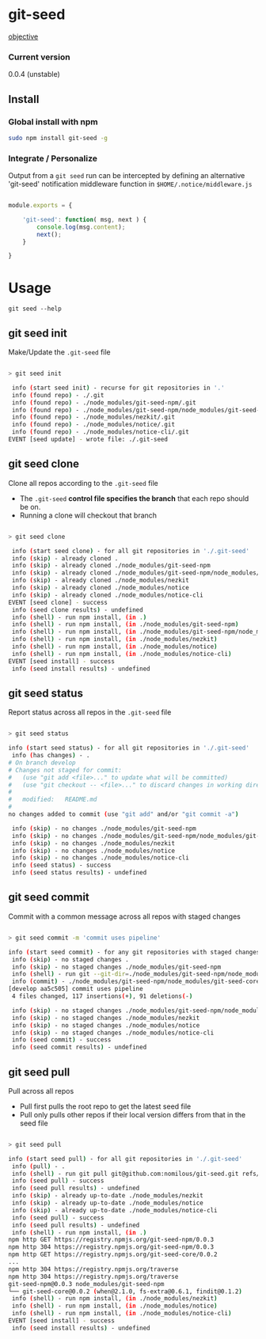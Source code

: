 git-seed
========

[objective](https://github.com/nomilous/git-seed/blob/master/objective)


### Current version 

0.0.4 (unstable)


Install
-------

### Global install with npm

```bash
sudo npm install git-seed -g
```

### Integrate / Personalize

Output from a `git seed` run can be intercepted by defining an alternative 'git-seed' notification middleware function in `$HOME/.notice/middleware.js`

```js

module.exports = {

    'git-seed': function( msg, next ) {
        console.log(msg.content);
        next();
    }

}

```

Usage
=====

```
git seed --help
```

git seed init
-------------

Make/Update the `.git-seed` file

```bash

> git seed init

 info (start seed init) - recurse for git repositories in '.'
 info (found repo) - ./.git
 info (found repo) - ./node_modules/git-seed-npm/.git
 info (found repo) - ./node_modules/git-seed-npm/node_modules/git-seed-core/.git
 info (found repo) - ./node_modules/nezkit/.git
 info (found repo) - ./node_modules/notice/.git
 info (found repo) - ./node_modules/notice-cli/.git
EVENT [seed update] - wrote file: ./.git-seed

```

git seed clone
--------------

Clone all repos according to the `.git-seed` file

* The `.git-seed` **control file specifies the branch** that each repo should be on.
* Running a clone will checkout that branch

```bash

> git seed clone

 info (start seed clone) - for all git repositories in './.git-seed'
 info (skip) - already cloned .
 info (skip) - already cloned ./node_modules/git-seed-npm
 info (skip) - already cloned ./node_modules/git-seed-npm/node_modules/git-seed-core
 info (skip) - already cloned ./node_modules/nezkit
 info (skip) - already cloned ./node_modules/notice
 info (skip) - already cloned ./node_modules/notice-cli
EVENT [seed clone] - success
 info (seed clone results) - undefined
 info (shell) - run npm install, (in .)
 info (shell) - run npm install, (in ./node_modules/git-seed-npm)
 info (shell) - run npm install, (in ./node_modules/git-seed-npm/node_modules/git-seed-core)
 info (shell) - run npm install, (in ./node_modules/nezkit)
 info (shell) - run npm install, (in ./node_modules/notice)
 info (shell) - run npm install, (in ./node_modules/notice-cli)
EVENT [seed install] - success
 info (seed install results) - undefined

```

git seed status
---------------

Report status across all repos in the `.git-seed` file

```bash

> git seed status

info (start seed status) - for all git repositories in './.git-seed'
 info (has changes) - .
# On branch develop
# Changes not staged for commit:
#   (use "git add <file>..." to update what will be committed)
#   (use "git checkout -- <file>..." to discard changes in working directory)
#
#   modified:   README.md
#
no changes added to commit (use "git add" and/or "git commit -a")

 info (skip) - no changes ./node_modules/git-seed-npm
 info (skip) - no changes ./node_modules/git-seed-npm/node_modules/git-seed-core
 info (skip) - no changes ./node_modules/nezkit
 info (skip) - no changes ./node_modules/notice
 info (skip) - no changes ./node_modules/notice-cli
 info (seed status) - success
 info (seed status results) - undefined

```


git seed commit
---------------

Commit with a common message across all repos with staged changes

```bash

> git seed commit -m 'commit uses pipeline'

info (start seed commit) - for any git repositories with staged changes in './.git-seed' 
 info (skip) - no staged changes .
 info (skip) - no staged changes ./node_modules/git-seed-npm
 info (shell) - run git --git-dir=./node_modules/git-seed-npm/node_modules/git-seed-core/.git --work-tree=./node_modules/git-seed-npm/node_modules/git-seed-core commit -m commit uses pipeline
 info (commit) - ./node_modules/git-seed-npm/node_modules/git-seed-core
[develop aa5c505] commit uses pipeline
 4 files changed, 117 insertions(+), 91 deletions(-)

 info (skip) - no staged changes ./node_modules/git-seed-npm/node_modules/git-seed-core
 info (skip) - no staged changes ./node_modules/nezkit
 info (skip) - no staged changes ./node_modules/notice
 info (skip) - no staged changes ./node_modules/notice-cli
 info (seed commit) - success
 info (seed commit results) - undefined

```


git seed pull
-------------

Pull across all repos

* Pull first pulls the root repo to get the latest seed file 
* Pull only pulls other repos if their local version differs from that in the seed file

```bash

> git seed pull

info (start seed pull) - for all git repositories in './.git-seed'
 info (pull) - .
 info (shell) - run git pull git@github.com:nomilous/git-seed.git refs/heads/develop, (in .)
 info (seed pull) - success
 info (seed pull results) - undefined
 info (skip) - already up-to-date ./node_modules/nezkit
 info (skip) - already up-to-date ./node_modules/notice
 info (skip) - already up-to-date ./node_modules/notice-cli
 info (seed pull) - success
 info (seed pull results) - undefined
 info (shell) - run npm install, (in .)
npm http GET https://registry.npmjs.org/git-seed-npm/0.0.3
npm http 304 https://registry.npmjs.org/git-seed-npm/0.0.3
npm http GET https://registry.npmjs.org/git-seed-core/0.0.2
...
npm http 304 https://registry.npmjs.org/traverse
npm http 304 https://registry.npmjs.org/traverse
git-seed-npm@0.0.3 node_modules/git-seed-npm
└── git-seed-core@0.0.2 (when@2.1.0, fs-extra@0.6.1, findit@0.1.2)
 info (shell) - run npm install, (in ./node_modules/nezkit)
 info (shell) - run npm install, (in ./node_modules/notice)
 info (shell) - run npm install, (in ./node_modules/notice-cli)
EVENT [seed install] - success
 info (seed install results) - undefined



```
